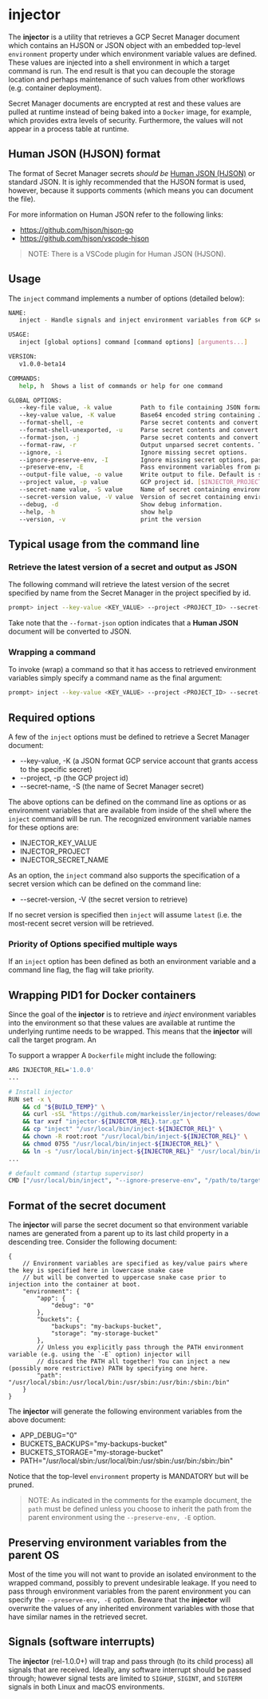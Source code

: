 # injector

The __injector__ is a utility that retrieves a GCP Secret Manager document which contains an HJSON or JSON object with
an embedded top-level `environment` property under which environment variable values are defined. These values are
injected into a shell environment in which a target command is run. The end result is that you can decouple the storage
location and perhaps maintenance of such values from other workflows (e.g. container deployment).

Secret Manager documents are encrypted at rest and these values are pulled at runtime instead of being baked into a
`Docker` image, for example, which provides extra levels of security. Furthermore, the values will not appear in a
process table at runtime.

## Human JSON (HJSON) format

The format of Secret Manager secrets _should be_ [Human JSON (HJSON)](https://hjson.github.io/) or standard JSON. It is
ighly recommended that the HJSON format is used, however, because it supports comments (which means you can document the
file).

For more information on Human JSON refer to the following links:

* https://github.com/hjson/hjson-go
* https://github.com/hjson/vscode-hjson

>NOTE: There is a VSCode plugin for Human JSON (HJSON).

## Usage

The `inject` command implements a number of options (detailed below):

```bash
NAME:
   inject - Handle signals and inject environment variables from GCP secret manager.

USAGE:
   inject [global options] command [command options] [arguments...]

VERSION:
   v1.0.0-beta14

COMMANDS:
   help, h  Shows a list of commands or help for one command

GLOBAL OPTIONS:
   --key-file value, -k value        Path to file containing JSON format service account key.
   --key-value value, -K value       Base64 encoded string containing JSON format service account key. [$INJECTOR_KEY_VALUE]
   --format-shell, -e                Parse secret contents and convert to exported shell key/value settings.
   --format-shell-unexported, -u     Parse secret contents and convert to unexported shell key/value settings.
   --format-json, -j                 Parse secret contents and convert from hJSON to JSON.
   --format-raw, -r                  Output unparsed secret contents. This will likely be hJSON or JSON.
   --ignore, -i                      Ignore missing secret options.
   --ignore-preserve-env, -I         Ignore missing secret options, pass environment variables from parent OS into command shell.
   --preserve-env, -E                Pass environment variables from parent OS into command shell.
   --output-file value, -o value     Write output to file. Default is stdout; passing "-" also represents stdout.
   --project value, -p value         GCP project id. [$INJECTOR_PROJECT]
   --secret-name value, -S value     Name of secret containing environment variables and values. [$INJECTOR_SECRET_NAME]
   --secret-version value, -V value  Version of secret containing environment variables and values. ("latest" if not specified) [$INJECTOR_SECRET_VERSION]
   --debug, -d                       Show debug information.
   --help, -h                        show help
   --version, -v                     print the version
```

## Typical usage from the command line

### Retrieve the latest version of a secret and output as JSON

The following command will retrieve the latest version of the secret specified by name from the Secret Manager in the
project specified by id.

```bash
prompt> inject --key-value <KEY_VALUE> --project <PROJECT_ID> --secret-name "<SECRET_NAME>" --format-json
```

Take note that the `--format-json` option indicates that a __Human JSON__ document will be converted to JSON.

### Wrapping a command

To invoke (wrap) a command so that it has access to retrieved environment variables simply specify a command name as the
final argument:

```bash
prompt> inject --key-value <KEY_VALUE> --project <PROJECT_ID> --secret-name "<SECRET_NAME>" <COMMAND>
```

## Required options

A few of the `inject` options must be defined to retrieve a Secret Manager document:

* --key-value, -K (a JSON format GCP service account that grants access to the specific secret)
* --project, -p (the GCP project id)
* --secret-name, -S (the name of Secret Manager secret)

The above options can be defined on the command line as options or as environment variables that are available
from inside of the shell where the `inject` command will be run. The recognized environment variable names for
these options are:

* INJECTOR_KEY_VALUE
* INJECTOR_PROJECT
* INJECTOR_SECRET_NAME

As an option, the `inject` command also supports the specification of a secret version which can be defined on
the command line:

- --secret-version, -V (the secret version to retrieve)

If no secret version is specified then `inject` will assume `latest` (i.e. the most-recent secret version will be
retrieved.

### Priority of Options specified multiple ways

If an `inject` option has been defined as both an environment variable and a command line flag, the flag will take
priority.

## Wrapping PID1 for Docker containers

Since the goal of the __injector__ is to retrieve and _inject_ environment variables into the environment so that these
values are available at runtime the underlying runtime needs to be wrapped. This means that the __injector__ will call
the target program. An

To support a wrapper A `Dockerfile` might include the following:

```bash
ARG INJECTOR_REL='1.0.0'
...

# Install injector
RUN set -x \
    && cd "${BUILD_TEMP}" \
    && curl -sSL "https://github.com/markeissler/injector/releases/download/v${INJECTOR_REL}/linux_amd64.tar.gz" -o "injector-${INJECTOR_REL}.tar.gz" \
    && tar xvzf "injector-${INJECTOR_REL}.tar.gz" \
    && cp "inject" "/usr/local/bin/inject-${INJECTOR_REL}" \
    && chown -R root:root "/usr/local/bin/inject-${INJECTOR_REL}" \
    && chmod 0755 "/usr/local/bin/inject-${INJECTOR_REL}" \
    && ln -s "/usr/local/bin/inject-${INJECTOR_REL}" "/usr/local/bin/inject"
...

# default command (startup supervisor)
CMD ["/usr/local/bin/inject", "--ignore-preserve-env", "/path/to/target/app"]
```

## Format of the secret document

The __injector__ will parse the secret document so that environment variable names are generated from a parent up to its
last child property in a descending tree. Consider the following document:

```HJSON
{
    // Environment variables are specified as key/value pairs where the key is specified here in lowercase snake case
    // but will be converted to uppercase snake case prior to injection into the container at boot.
    "environment": {
        "app": {
            "debug": "0"
        },
        "buckets": {
            "backups": "my-backups-bucket",
            "storage": "my-storage-bucket"
        },
        // Unless you explicitly pass through the PATH environment variable (e.g. using the `-E` option) injector will
        // discard the PATH all together! You can inject a new (possibly more restrictive) PATH by specifying one here.
        "path": "/usr/local/sbin:/usr/local/bin:/usr/sbin:/usr/bin:/sbin:/bin"
    }
}
```

The __injector__ will generate the following environment variables from the above document:

* APP_DEBUG="0"
* BUCKETS_BACKUPS="my-backups-bucket"
* BUCKETS_STORAGE="my-storage-bucket"
* PATH="/usr/local/sbin:/usr/local/bin:/usr/sbin:/usr/bin:/sbin:/bin"

Notice that the top-level `environment` property is MANDATORY but will be pruned.

> NOTE: As indicated in the comments for the example document, the `path` must be defined unless you choose to inherit
> the path from the parent environment using the `--preserve-env, -E` option.

## Preserving environment variables from the parent OS

Most of the time you will not want to provide an isolated environment to the wrapped command, possibly to prevent
undesirable leakage. If you need to pass through environment variables from the parent environment you can specify the
`--preserve-env, -E` option. Beware that the __injector__ will overwrite the values of any inherited environment
variables with those that have similar names in the retrieved secret.

## Signals (software interrupts)

The __injector__ (rel-1.0.0+) will trap and pass through (to its child process) all signals that are received. Ideally,
any software interrupt should be passed through; however signal tests are limited to `SIGHUP`, `SIGINT`, and `SIGTERM`
signals in both Linux and macOS environments.